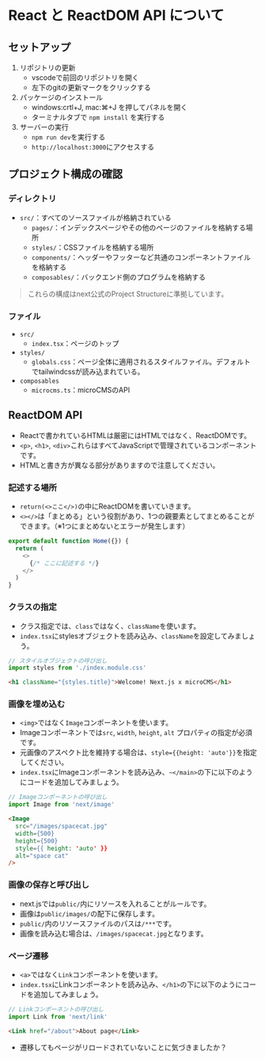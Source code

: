 # React と ReactDOM API について

## セットアップ

1. リポジトリの更新
   - vscodeで前回のリポジトリを開く
   - 左下のgitの更新マークをクリックする
2. パッケージのインストール
   - windows:crtl+J, mac:⌘+J を押してパネルを開く
   - ターミナルタブで `npm install` を実行する
3. サーバーの実行
   - `npm run dev`を実行する
   - `http://localhost:3000`にアクセスする

## プロジェクト構成の確認

### ディレクトリ

- `src/`：すべてのソースファイルが格納されている
  - `pages/`：インデックスページやその他のページのファイルを格納する場所
  - `styles/`：CSSファイルを格納する場所
  - `components/`：ヘッダーやフッターなど共通のコンポーネントファイルを格納する
  - `composables/`：バックエンド側のプログラムを格納する

> これらの構成はnext公式のProject Structureに準拠しています。

### ファイル

- `src/`
  - `index.tsx`：ページのトップ
- `styles/`
  - `globals.css`：ページ全体に適用されるスタイルファイル。デフォルトでtailwindcssが読み込まれている。
- `composables`
  - `microcms.ts`：microCMSのAPI

## ReactDOM API

- Reactで書かれているHTMLは厳密にはHTMLではなく、ReactDOMです。
- `<p>`, `<h1>`, `<div>`これらはすべてJavaScriptで管理されているコンポーネントです。
- HTMLと書き方が異なる部分がありますので注意してください。

### 記述する場所

- `return(<>ここ</>)`の中にReactDOMを書いていきます。
- `<></>`は「まとめる」という役割があり、1つの親要素としてまとめることができます。（※1つにまとめないとエラーが発生します）

```ts
export default function Home({}) {
  return (
    <>
      {/* ここに記述する */}
    </>
  )
}
```

### クラスの指定

- クラス指定では、`class`ではなく、`className`を使います。
- `index.tsx`にstylesオブジェクトを読み込み、`className`を設定してみましょう。

```ts
// スタイルオブジェクトの呼び出し
import styles from './index.module.css'
```

```html
<h1 className="{styles.title}">Welcome! Next.js x microCMS</h1>
```

### 画像を埋め込む

- `<img>`ではなく`Image`コンポーネントを使います。
- Imageコンポーネントでは`src`, `width`, `height`, `alt` プロパティの指定が必須です。
- 元画像のアスペクト比を維持する場合は、`style={{height: 'auto'}}`を指定してください。
- `index.tsx`にImageコンポーネントを読み込み、`~</main>`の下に以下のようにコードを追加してみましょう。

```ts
// Imageコンポーネントの呼び出し
import Image from 'next/image'
```

```html
<Image
  src="/images/spacecat.jpg"
  width={500}
  height={500}
  style={{ height: 'auto' }}
  alt="space cat"
/>
```

### 画像の保存と呼び出し

- next.jsでは`public/`内にリソースを入れることがルールです。
- 画像は`public/images/`の配下に保存します。
- `public/`内のリソースファイルのパスは`/***`です。
- 画像を読み込む場合は、`/images/spacecat.jpg`となります。

### ページ遷移

- `<a>`ではなく`Link`コンポーネントを使います。
- `index.tsx`にLinkコンポーネントを読み込み、`</h1>`の下に以下のようにコードを追加してみましょう。

```ts
// Linkコンポーネントの呼び出し
import Link from 'next/link'
```

```html
<Link href="/about">About page</Link>
```

- 遷移してもページがリロードされていないことに気づきましたか？
